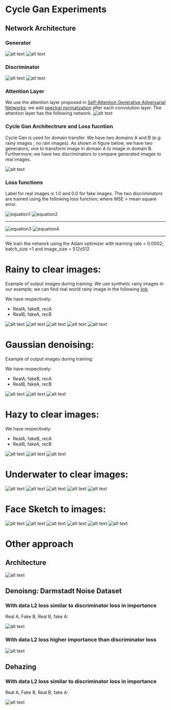 # Cycle Gan Experiments

## Network Architecture

### Generator 
![alt text](images/network.png)
![alt text](images/components.png)

### Discriminator
![alt text](images/disc__.png)
![alt text](images/parts_disc.png)

### Attention Layer

We use the attention layer proposed in [Self-Attention Generative Adversarial Networks](https://arxiv.org/pdf/1805.08318.pdf);
we add [spectral normalization](https://arxiv.org/pdf/1802.05957.pdf) after each convolution layer.
The attention layer has the following network.
![alt text](images/self-attention-gan-network.png)

### Cycle Gan Architectrure and Loss fucntion

Cycle Gan is used for domain transfer. We have two domains A and B (e.g: rainy images 
, no rain images). As shown in figure below, we have two generators; one to transform image in
domain A to image in domain B. Furthermore; we have two discriminators to compare generated
images to real images.

![alt text](images/cycle_gan.png)

### Loss functions


Label for real images is 1.0 and 0.0 for fake images.
The two discriminators are trained using the following loss function; 
where MSE = mean square error.

<img src="https://latex.codecogs.com/svg.latex?\Large&space;LossDiscriminator_B={0.5*MSE(FakeB, 0.0) + 0.5*MSE(RealB, 1.0)}" title="equation1" />
<img src="https://latex.codecogs.com/svg.latex?\Large&space;LossDiscriminator_A={0.5*MSE(FakeA, 0.0) + 0.5*MSE(RealA, 1.0)}" title="equation2" />

--------
<img src="https://latex.codecogs.com/svg.latex?\Large&space;LossGenerator_A_2_B={10*MSE(RecB, RealB) + Discriminator_B(FakeB, 1.0)}" title="equation3" />
<img src="https://latex.codecogs.com/svg.latex?\Large&space;LossGenerator_B_2_A={10*MSE(RecA, RealA) + Discriminator_B(FakeB, 1.0)}" title="equation4" />

---
We train the network using the Adam optimizer with learning rate = 0.0002;
batch_size =1 and  image_size = 512x512


# Rainy to clear images:

Example of output images during training:
We use synthetic rainy images in our example;
we can find  real world rainy image in the following [link](https://drive.google.com/file/d/1Vh3T6XZ-2337vTwrnS7kvGTTiBronyqr/view?usp=sharing). 

We have respectively:

* RealA, fakeB, recA
* RealB, fakeA, recB

![alt text](images/index.png)
![alt text](images/index2.png)
![alt text](images/index11.png)
![alt text](images/index21.png)
![alt text](images/index33.png)

# Gaussian denoising:

Example of output images during training:


We have respectively:

* RealA, fakeB, recA
* RealB, fakeA, recB

![alt text](images/gaussian_noise2.png)
![alt text](images/gaussian_noise3.png)
![alt text](images/Gaussian_noise1.png)


# Hazy to clear images:

We have respectively:

* RealA, fakeB, recA
* RealB, fakeA, recB

![alt text](images/haze.png)
![alt text](images/haze2.png)
![alt text](images/haze22.png)


# Underwater to clear images:

![alt text](images/under22.png)
![alt text](images/under223.png)
![alt text](images/under2222.png)
![alt text](images/underwater.png)
![alt text](images/underwater33.png)

# Face Sketch to images:

![alt text](images/sketch11.png)
![alt text](images/sketch24.png)
![alt text](images/sketch33.png)
![alt text](images/sketch45.png)
![alt text](images/sketch46.png)
![alt text](images/sketch345.png)


# Other approach

## Architecture
![alt text](images/network_22.png)

## Denoisng: Darmstadt Noise Dataset

### With data L2 loss similar to discriminator loss in importance

Real A, Fake B, Real B, fake A:

![alt text](images/dnd.png)


### With data L2 loss higher importance than discriminator loss
![alt text](images/dnd2.png)


## Dehazing

### With data L2 loss similar to discriminator loss in importance

Real A, Fake B, Real B, fake A:

![alt text](images/dehaze.png)


